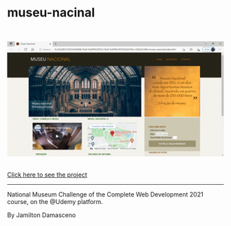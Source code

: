 # museu-nacinal
</br>

![Presentation](https://github.com/IsadoraVanderlan/site-museu-nacional/blob/main/presentation.gif)

<br/> 
<a href="https://isadoravanderlan.github.io/site-museu-nacional/">Click here to see the project</a>
<br/><hr/>

 National Museum Challenge of the Complete Web Development 2021 course, on the @Udemy platform.
 
 By Jamilton Damasceno 
